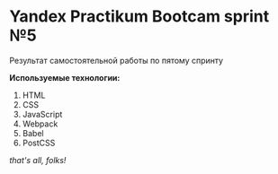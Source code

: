 # Yandex Practikum Bootcam sprint №5

Результат самостоятельной работы по пятому спринту

**Используемые технологии:**
1. HTML
2. CSS
3. JavaScript
4. Webpack
5. Babel
6. PostCSS

*that's all, folks!*
